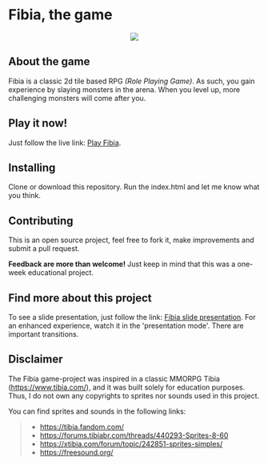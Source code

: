 # Fibia, the game
<p align='center'> <img src="https://media.giphy.com/media/kaa2EfHLM2k46wHQoo/giphy.gif?cid=790b7611fec1d455499766d08087fdf16b04c3aee0ef3d40&rid=giphy.gif&ct=g"/> </p>

## About the game
Fibia is a classic 2d tile based RPG *(Role Playing Game)*. As such, you gain experience by slaying monsters in the arena. When you level up, more challenging monsters will come after you.

## Play it now!
Just follow the live link: <a href="https://mfap-1.github.io/fibia-game/">Play Fibia</a>.

## Installing
Clone or download this repository. Run the index.html and let me know what you think.

## Contributing
This is an open source project, feel free to fork it, make improvements and submit a pull request.

**Feedback are more than welcome!** Just keep in mind that this was a one-week educational project.

## Find more about this project
To see a slide presentation, just follow the link: <a href="https://docs.google.com/presentation/d/1j7yronSwywCUtWFUyfTaDcwny59ngEuGDApPNWija4I/edit?usp=sharing">Fibia slide presentation</a>.
For an enhanced experience, watch it in the 'presentation mode'. There are important transitions.

## Disclaimer
The Fibia game-project was inspired in a classic MMORPG Tibia (https://www.tibia.com/), and it was built solely for education purposes. Thus, I do not own any copyrights to  sprites nor sounds used in this project.

You can find sprites and sounds in the following links:
>* https://tibia.fandom.com/
>* https://forums.tibiabr.com/threads/440293-Sprites-8-60
>* https://xtibia.com/forum/topic/242851-sprites-simples/
>* https://freesound.org/ 
